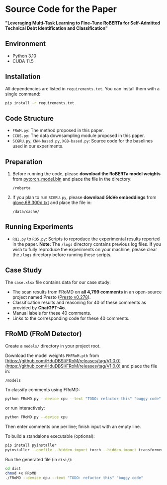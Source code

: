 # Source Code for the Paper

**"Leveraging Multi-Task Learning to Fine-Tune RoBERTa for Self-Admitted Technical Debt Identification and Classification"**

## Environment

* Python 3.10
* CUDA 11.5

## Installation

All dependencies are listed in `requirements.txt`.
You can install them with a single command:

```bash
pip install -r requirements.txt
```

## Code Structure

* `FRoM.py`: The method proposed in this paper.
* `CCUS.py`: The data downsampling module proposed in this paper.
* `SCGRU.py`, `CNN-based.py`, `XGB-based.py`: Source code for the baselines used in our experiments.

## Preparation

1. Before running the code, please **download the RoBERTa model weights** from
   [pytorch\_model.bin](https://huggingface.co/FacebookAI/roberta-base/blob/main/pytorch_model.bin)
   and place the file in the directory:

   ```
   /roberta
   ```

2. If you plan to run `SCGRU.py`, please **download GloVe embeddings** from
   [glove.6B.300d.txt](https://nlp.stanford.edu/data/glove.6B.zip)
   and place the file in:

   ```
   /data/cache/
   ```

## Running Experiments

* `RQ1.py` to `RQ5.py`: Scripts to reproduce the experimental results reported in the paper.
  **Note:** The `/logs` directory contains previous log files.
  If you wish to fully reproduce the experiments on your machine, please clear the `/logs` directory before running these scripts.

## Case Study

The `case.xlsx` file contains data for our case study:

* The scan results from FRoMD on **all 4,799 comments** in an open-source project named Presto
  ([Presto v0.278](https://github.com/prestodb/presto/tree/0.278)).
* Classification results and reasoning for 40 of these comments as provided by **ChatGPT-4o**.
* Manual labels for these 40 comments.
* Links to the corresponding code for these 40 comments.

## FRoMD (FRoM Detector)
Create a `models/` directory in your project root.

Download the model weights `PMFRoM.pth` from
  [https://github.com/HduDBSI/FRoM/releases/tag/V1.0.0](https://github.com/HduDBSI/FRoM/releases/tag/V1.0.0)
  and place the file in:

  ```
  /models
  ```
To classify comments using FRoMD:

```bash
python FRoMD.py --device cpu --text "TODO: refactor this" "buggy code"
```

or run interactively:

```bash
python FRoMD.py --device cpu
```

Then enter comments one per line; finish input with an empty line.

To build a standalone executable (optional):

```bash
pip install pyinstaller
pyinstaller --onefile --hidden-import torch --hidden-import transformers FRoMD.py
```

Run the generated file (in `dist/`):

```bash
cd dist
chmod +x FRoMD
./FRoMD --device cpu --text "TODO: refactor this" "buggy code"
```
